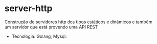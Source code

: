 # server-http
Construção de servidores http dos tipos estáticos e dinâmicos e também um servidor que está provendo uma API REST

- Tecnologia: Golang, Mysql.
